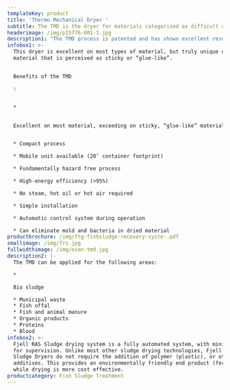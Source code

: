 ```yaml
---
templateKey: product
title: 'Thermo Mechanical Dryer '
subtitle: The TMD is the dryer for materials categorized as difficult or sticky to dry
headerimage: /img/p15776-001-1.jpg
description1: "The TMD process is patented and has shown excellent results on materials with sticky behaviour during drying. In the TMD the heat required for the evaporation is generated directly in the material by a high-speed rotor.\r Technolgy is owned by Thermtech AS\n\nFTG is the only supplier for TMD towards fish farmers (RAS - and flow-through plants) in Norway."
infobox1: >-
  This dryer is excellent on most types of material, but truly unique on
  material that is perceived as sticky or “glue-like”.


  Benefits of the TMD

  :


  * 


  Excellent on most material, exceeding on sticky, “glue-like” material


  * Compact process

  * Mobile unit available (20’ container footprint)

  * Fundamentally hazard free process

  * High-energy efficiency (>95%)

  * No steam, hot oil or hot air required

  * Simple installation

  * Automatic control system during operation

  * Can eliminate mold and bacteria in dried material
productbrochure: /img/ftg-fishsludge-recovery-syste-.pdf
smallimage: /img/frs.jpg
fullwidthimage: /img/osan-tmd.jpg
description2: |-
  The TMD can be applied for the following areas:

  * 

  Bio sludge

  * Municipal waste
  * Fish offal
  * Fish and animal manure
  * Organic products
  * Proteins
  * Blood
infobox2: >-
  Fjell RAS Sludge drying system is a fully automated system, with minimal need
  for supervision. Unlike most other sludge drying technologies, Fjell RAS
  Sludge Dryers do not require the addition of polymer (plastic), or other
  additives. This provides an environmentally friendly end product (fertilizer),
  while drying is more cost effective.
productcategory: Fish Sludge Treatment
---
```


